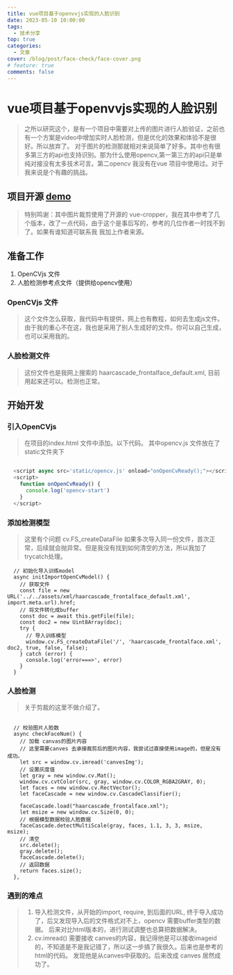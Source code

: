 ```yaml
---
title: vue项目基于openvvjs实现的人脸识别
date: 2023-05-10 10:00:00
tags:
  - 技术分享
top: true
categories:
  - 文章
cover: /blog/post/face-check/face-cover.png
# feature: true
comments: false
---
```


# vue项目基于openvvjs实现的人脸识别

> 之所以研究这个，是有一个项目中需要对上传的图片进行人脸验证，之前也有一个方案是video中增加实时人脸检测，但是优化的效果和体验不是很好。所以放弃了。
> 对于图片的检测那就相对来说简单了好多。其中也有很多第三方的api也支持识别。那为什么使用opencv,第一第三方的api只是单纯对接没有太多技术可言。第二opencv
> 我没有在vue 项目中使用过。对于我来说是个有趣的挑战。

## 项目开源 [demo](https://github.com/yujianhui1993/vue-face-opencv)

> 特别鸣谢：其中图片裁剪使用了开源的 vue-cropper，我在其中参考了几个版本，改了一点代码，由于这个是事后写的，参考的几位作者一时找不到了。如果有谁知道可联系我
> 我加上作者来源。

## 准备工作

1. OpenCVjs 文件
2. 人脸检测参考点文件（提供给opencv使用）


### OpenCVjs 文件

> 这个文件怎么获取，我代码中有提供，网上也有教程，如何去生成js文件。由于我的重心不在这，我也是采用了别人生成好的文件。你可以自己生成，也可以采用我的。

### 人脸检测文件

> 这份文件也是我网上搜索的 haarcascade_frontalface_default.xml, 目前用起来还可以。检测也正常。

## 开始开发

### 引入OpenCVjs

> 在项目的index.html 文件中添加。以下代码。 其中opencv.js 文件放在了static文件夹下

```javascript

  <script async src='static/opencv.js' onload="onOpenCvReady();"></script>
  <script>
    function onOpenCvReady() {
      console.log('opencv-start')
    }
  </script>

```

### 添加检测模型

> 这里有个问题 cv.FS_createDataFile 如果多次导入同一份文件，首次正常，后续就会抛异常。但是我没有找到如何清空的方法，所以我加了trycatch处理。
``` vue
  // 初始化导入训练model
  async initImportOpenCvModel() {
    // 获取文件
    const file = new URL('../../assets/xml/haarcascade_frontalface_default.xml', import.meta.url).href;
    // 将文件转化成buffer
    const doc = await this.getFile(file);
    const doc2 = new Uint8Array(doc);
    try {
      // 导入训练模型
      window.cv.FS_createDataFile('/', 'haarcascade_frontalface.xml', doc2, true, false, false);
    } catch (error) {
      console.log('error===>', error)
    }
  }
```

### 人脸检测

> 关于剪裁的这里不做介绍了。

``` vue

  // 校验图片人脸数
  async checkFaceNum() {
    // 加载 canvas的图片内容
    // 这里需要canves 去承接裁剪后的图片内容，我尝试过直接使用image的，但是没有成功。
    let src = window.cv.imread('canvesImg');
    // 设置灰度值
    let gray = new window.cv.Mat();
    window.cv.cvtColor(src, gray, window.cv.COLOR_RGBA2GRAY, 0);
    let faces = new window.cv.RectVector();
    let faceCascade = new window.cv.CascadeClassifier();

    faceCascade.load("haarcascade_frontalface.xml");
    let msize = new window.cv.Size(0, 0);
    // 根据模型数据校验人脸数据
    faceCascade.detectMultiScale(gray, faces, 1.1, 3, 3, msize, msize);
    // 清空
    src.delete();
    gray.delete();
    faceCascade.delete();
    // 返回数据
    return faces.size();
  },

```

### 遇到的难点

> 1. 导入检测文件，从开始的import, require, 到后面的URL, 终于导入成功了，后又发现导入后的文件格式对不上，opencv 需要buffer类型的数据。
> 后来对比html版本的，进行测试调整也总算把数据解决。
> 2. cv.imread() 需要接收 canves的内容，我记得他是可以接收imageid的，不知道是不是我记错了，所以这一步搞了我很久。后来也是参考的html的代码。
> 发现他是从canves中获取的。后来改成 canves 居然成功了。